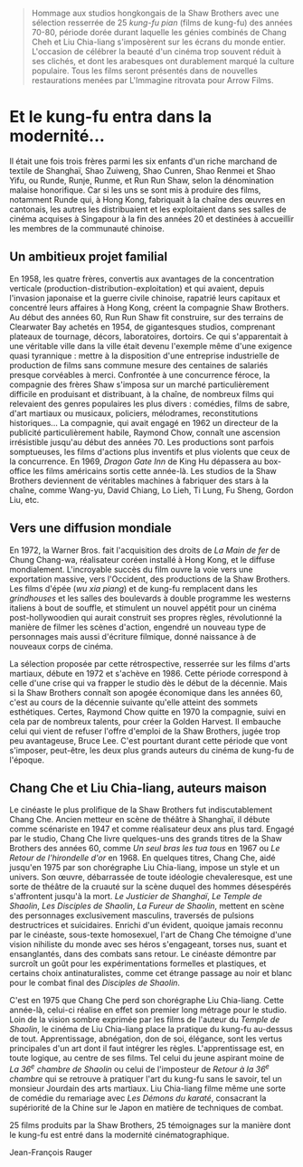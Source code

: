 > Hommage aux studios hongkongais de la Shaw Brothers avec une sélection resserrée de 25 _kung-fu pian_ (films de kung-fu) des années 70-80, période dorée durant laquelle les génies combinés de Chang Cheh et Liu Chia-liang s'imposèrent sur les écrans du monde entier. L'occasion de célébrer la beauté d'un cinéma trop souvent réduit à ses clichés, et dont les arabesques ont durablement marqué la culture populaire. Tous les films seront présentés dans de nouvelles restaurations menées par L'Immagine ritrovata pour Arrow Films.

# Et le kung-fu entra dans la modernité...

Il était une fois trois frères parmi les six enfants d'un riche marchand de textile de Shanghaï, Shao Zuiweng, Shao Cunren, Shao Renmei et Shao Yifu, ou Runde, Runje, Runme, et Run Run Shaw, selon la dénomination malaise honorifique. Car si les uns se sont mis à produire des films, notamment Runde qui, à Hong Kong, fabriquait à la chaîne des œuvres en cantonais, les autres les distribuaient et les exploitaient dans ses salles de cinéma acquises à Singapour à la fin des années 20 et destinées à accueillir les membres de la communauté chinoise.

## Un ambitieux projet familial

En 1958, les quatre frères, convertis aux avantages de la concentration verticale (production-distribution-exploitation) et qui avaient, depuis l'invasion japonaise et la guerre civile chinoise, rapatrié leurs capitaux et concentré leurs affaires à Hong Kong, créent la compagnie Shaw Brothers. Au début des années 60, Run Run Shaw fit construire, sur des terrains de Clearwater Bay achetés en 1954, de gigantesques studios, comprenant plateaux de tournage, décors, laboratoires, dortoirs. Ce qui s'apparentait à une véritable ville dans la ville était devenu l'exemple même d'une exigence quasi tyrannique : mettre à la disposition d'une entreprise industrielle de production de films sans commune mesure des centaines de salariés presque corvéables à merci. Confrontée à une concurrence féroce, la compagnie des frères Shaw s'imposa sur un marché particulièrement difficile en produisant et distribuant, à la chaîne, de nombreux films qui relevaient des genres populaires les plus divers : comédies, films de sabre, d'art martiaux ou musicaux, policiers, mélodrames, reconstitutions historiques... La compagnie, qui avait engagé en 1962 un directeur de la publicité particulièrement habile, Raymond Chow, connaît une ascension irrésistible jusqu'au début des années 70. Les productions sont parfois somptueuses, les films d'actions plus inventifs et plus violents que ceux de la concurrence. En 1969, _Dragon Gate Inn_ de King Hu dépassera au box-office les films américains sortis cette année-là. Les studios de la Shaw Brothers deviennent de véritables machines à fabriquer des stars à la chaîne, comme Wang-yu, David Chiang, Lo Lieh, Ti Lung, Fu Sheng, Gordon Liu, etc.

## Vers une diffusion mondiale

En 1972, la Warner Bros. fait l'acquisition des droits de _La Main de fer_ de Chung Chang-wa, réalisateur coréen installé à Hong Kong, et le diffuse mondialement. L'incroyable succès du film ouvre la voie vers une exportation massive, vers l'Occident, des productions de la Shaw Brothers. Les films d'épée (_wu xia piang_) et de kung-fu remplacent dans les _grindhouses_ et les salles des boulevards à double programme les westerns italiens à bout de souffle, et stimulent un nouvel appétit pour un cinéma post-hollywoodien qui aurait construit ses propres règles, révolutionné la manière de filmer les scènes d'action, engendré un nouveau type de personnages mais aussi d'écriture filmique, donné naissance à de nouveaux corps de cinéma.

La sélection proposée par cette rétrospective, resserrée sur les films d'arts martiaux, débute en 1972 et s'achève en 1986. Cette période correspond à celle d'une crise qui va frapper le studio dès le début de la décennie. Mais si la Shaw Brothers connaît son apogée économique dans les années 60, c'est au cours de la décennie suivante qu'elle atteint des sommets esthétiques. Certes, Raymond Chow quitte en 1970 la compagnie, suivi en cela par de nombreux talents, pour créer la Golden Harvest. Il embauche celui qui vient de refuser l'offre d'emploi de la Shaw Brothers, jugée trop peu avantageuse, Bruce Lee. C'est pourtant durant cette période que vont s'imposer, peut-être, les deux plus grands auteurs du cinéma de kung-fu de l'époque.

## Chang Che et Liu Chia-liang, auteurs maison

Le cinéaste le plus prolifique de la Shaw Brothers fut indiscutablement Chang Che. Ancien metteur en scène de théâtre à Shanghaï, il débute comme scénariste en 1947 et comme réalisateur deux ans plus tard. Engagé par le studio, Chang Che livre quelques-uns des grands titres de la Shaw Brothers des années 60, comme _Un seul bras les tua tous_ en 1967 ou _Le Retour de l'hirondelle d'or_ en 1968. En quelques titres, Chang Che, aidé jusqu'en 1975 par son chorégraphe Liu Chia-liang, impose un style et un univers. Son œuvre, débarrassée de toute idéologie chevaleresque, est une sorte de théâtre de la cruauté sur la scène duquel des hommes désespérés s'affrontent jusqu'à la mort. _Le Justicier de Shanghaï_, _Le Temple de Shaolin_, _Les Disciples de Shaolin_, _La Fureur de Shaolin_, mettent en scène des personnages exclusivement masculins, traversés de pulsions destructrices et suicidaires. Enrichi d'un évident, quoique jamais reconnu par le cinéaste, sous-texte homosexuel, l'art de Chang Che témoigne d'une vision nihiliste du monde avec ses héros s'engageant, torses nus, suant et ensanglantés, dans des combats sans retour. Le cinéaste démontre par surcroît un goût pour les expérimentations formelles et plastiques, et certains choix antinaturalistes, comme cet étrange passage au noir et blanc pour le combat final des _Disciples de Shaolin_.

C'est en 1975 que Chang Che perd son chorégraphe Liu Chia-liang. Cette année-là, celui-ci réalise en effet son premier long métrage pour le studio. Loin de la vision sombre exprimée par les films de l'auteur du _Temple de Shaolin_, le cinéma de Liu Chia-liang place la pratique du kung-fu au-dessus de tout. Apprentissage, abnégation, don de soi, élégance, sont les vertus principales d'un art dont il faut intégrer les règles. L'apprentissage est, en toute logique, au centre de ses films. Tel celui du jeune aspirant moine de _La 36<sup>e</sup> chambre de Shaolin_ ou celui de l'imposteur de _Retour à la 36<sup>e</sup> chambre_ qui se retrouve à pratiquer l'art du kung-fu sans le savoir, tel un monsieur Jourdain des arts martiaux. Liu Chia-liang filme même une sorte de comédie du remariage avec _Les Démons du karaté_, consacrant la supériorité de la Chine sur le Japon en matière de techniques de combat.

25 films produits par la Shaw Brothers, 25 témoignages sur la manière dont le kung-fu est entré dans la modernité cinématographique.

<div class="author">Jean-François Rauger</div>
